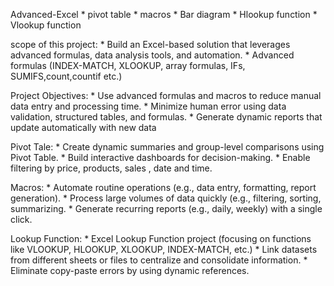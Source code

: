 Advanced-Excel
    * pivot table
    * macros
    * Bar diagram
    * Hlookup function
    * Vlookup function
    
scope of this project:
    * Build an Excel-based solution that leverages advanced formulas, data analysis tools, and automation.
    * Advanced formulas (INDEX-MATCH, XLOOKUP, array formulas, IFs, SUMIFS,count,countif etc.)
    
Project Objectives:
    * Use advanced formulas and macros to reduce manual data entry and processing time.
    * Minimize human error using data validation, structured tables, and formulas.
    * Generate dynamic reports that update automatically with new data

Pivot Tale:
    * Create dynamic summaries and group-level comparisons using Pivot Table.
    * Build interactive dashboards for decision-making.
    * Enable filtering by price, products, sales , date and time.

Macros:
    *  Automate routine operations (e.g., data entry, formatting, report generation).
    * Process large volumes of data quickly (e.g., filtering, sorting, summarizing.
    * Generate recurring reports (e.g., daily, weekly) with a single click.

    
    
Lookup Function:
    * Excel Lookup Function project (focusing on functions like VLOOKUP, HLOOKUP, XLOOKUP, INDEX-MATCH, etc.)
    * Link datasets from different sheets or files to centralize and consolidate information.
    * Eliminate copy-paste errors by using dynamic references.
     
